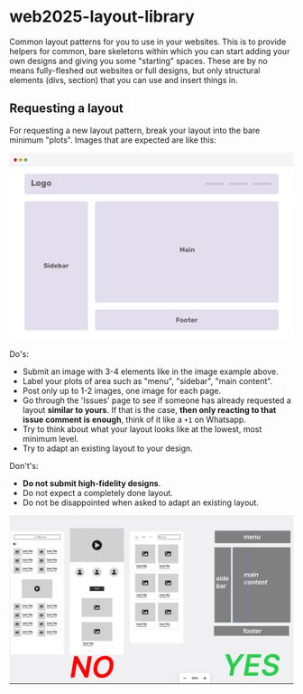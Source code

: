 # web2025-layout-library

Common layout patterns for you to use in your websites. This is to provide helpers for common, bare skeletons within which you can start adding your own designs and giving you some "starting" spaces. These are by no means fully-fleshed out websites or full designs, but only structural elements (divs, section) that you can use and insert things in. 

## Requesting a layout

For requesting a new layout pattern, break your layout into the bare minimum "plots". Images that are expected are like this:

![alt text](image.png)

Do's: 
- Submit an image with 3-4 elements like in the image example above. 
- Label your plots of area such as "menu", "sidebar", "main content". 
- Post only up to 1-2 images, one image for each page. 
- Go through the 'Issues' page to see if someone has already requested a layout **similar to yours**. If that is the case, **then only reacting to that issue comment is enough**, think of it like a `+1` on Whatsapp. 
- Try to think about what your layout looks like at the lowest, most minimum level.
- Try to adapt an existing layout to your design.

Don't's: 
- **Do not submit high-fidelity designs**. 
- Do not expect a completely done layout.
- Do not be disappointed when asked to adapt an existing layout.

![alt text](image-1.png)